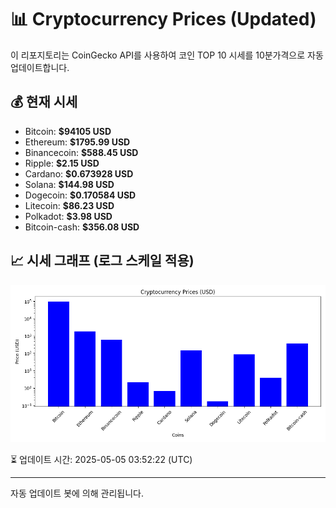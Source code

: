 
# 📊 Cryptocurrency Prices (Updated)

이 리포지토리는 CoinGecko API를 사용하여 코인 TOP 10 시세를 10분가격으로 자동 업데이트합니다.

## 💰 현재 시세
- Bitcoin: **$94105 USD**
- Ethereum: **$1795.99 USD**
- Binancecoin: **$588.45 USD**
- Ripple: **$2.15 USD**
- Cardano: **$0.673928 USD**
- Solana: **$144.98 USD**
- Dogecoin: **$0.170584 USD**
- Litecoin: **$86.23 USD**
- Polkadot: **$3.98 USD**
- Bitcoin-cash: **$356.08 USD**

## 📈 시세 그래프 (로그 스케일 적용)
![Crypto Prices](crypto_prices.png)

⏳ 업데이트 시간: 2025-05-05 03:52:22 (UTC)

---
자동 업데이트 봇에 의해 관리됩니다.

